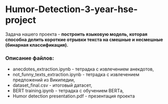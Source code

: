 # Humor-Detection-3-year-hse-project

Задача нашего проекта - **построить языковую модель, которая способна делить короткие отрывки текста на смешные и несмешные (бинарная классификация).**

### Описание файлов:
- anecdotes_extraction.ipynb - тетрадка с извлечением анекдотов,
- not_funny_texts_extraction.ipynb - тетрадка с извлечением предложений из Википедии,
- dataset_final.csv - итоговый датасет,
- BERT training.ipynb - тетрадка с обучением BERTа,
- Humor detection presentation.pdf - презентация проекта
